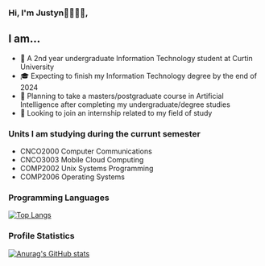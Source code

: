 ### Hi, I'm Justyn👋🧑🏾‍💻,
## I am...

- 📖 A 2nd year undergraduate Information Technology student at Curtin University
- 🎓 Expecting to finish my Information Technology degree by the end of 2024
- 🤔 Planning to take a masters/postgraduate course in Artificial Intelligence after completing my undergraduate/degree studies
- 👀 Looking to join an internship related to my field of study

### Units I am studying during the currunt semester
- CNCO2000 Computer Communications
- CNCO3003 Mobile Cloud Computing
- COMP2002 Unix Systems Programming
- COMP2006 Operating Systems

### Programming Languages
[![Top Langs](https://github-readme-stats.vercel.app/api/top-langs/?username=Justyn-M&layout=compact&hide=jupyter%20notebook)](https://github.com/anuraghazra/github-readme-stats)


### Profile Statistics
[![Anurag's GitHub stats](https://github-readme-stats.vercel.app/api?username=Justyn-M&theme=tokyonight)](https://github.com/anuraghazra/github-readme-stats)
